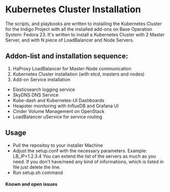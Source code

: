 # Kubernetes Cluster Installation

The scripts, and playbooks are written to installing the Kubernetes Cluster for the Indigo Project with all the installed add-ons on Base Operation System: Fedora 23.
It's written to install a Kubernetes Cluster with 2 Master Server, and with N piece of LoadBalancer and Node Servers.

## Addon-list and installation sequence:
1. HaProxy LoadBalancer for Master-Node communication
2. Kubernetes Cluster installation (with etcd, masters and nodes)
3. Add-on Service installation
  * Elasticsearch logging service
  * SkyDNS DNS Service
  * Kube-dash and Kubernetes-UI Dashboards
  * Heapster monitoring with InfluxDB and Grafana UI
  * Cinder Volume Management on OpenStack
  * LoadBalancer uService for service routing  

## Usage
* Pull the repositoy to your installer Machine
* Adjust the setup.conf with the necessary parameters. Example: LB_IP=1.2.3.4 You can extend the list of the servers as much as you need. If you don't have/need any kind of informations, which is listed in file just delete the line.
* Run setup.sh command


#### Known and open issues

